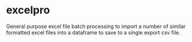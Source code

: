 # excelpro

General purpose excel file batch processing to import a number of similar formatted excel files into a dataframe to save to a single export csv file.

